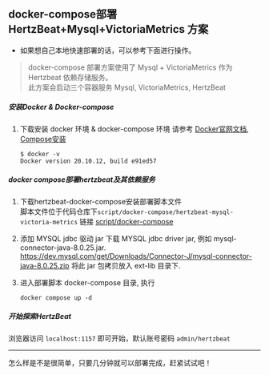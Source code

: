 ##  docker-compose部署 HertzBeat+Mysql+VictoriaMetrics 方案   

- 如果想自己本地快速部署的话，可以参考下面进行操作。

> docker-compose 部署方案使用了 Mysql + VictoriaMetrics 作为 Hertzbeat 依赖存储服务。   
> 此方案会启动三个容器服务 Mysql, VictoriaMetrics, HertzBeat   

##### 安装Docker & Docker-compose

1. 下载安装 docker 环境 & docker-compose 环境
   请参考 [Docker官网文档](https://docs.docker.com/get-docker/), [Compose安装](https://docs.docker.com/compose/install/)       
   ```
   $ docker -v
   Docker version 20.10.12, build e91ed57
   ```

##### docker compose部署hertzbeat及其依赖服务     

1. 下载hertzbeat-docker-compose安装部署脚本文件  
   脚本文件位于代码仓库下`script/docker-compose/hertzbeat-mysql-victoria-metrics` 链接 [script/docker-compose](https://github.com/hertzbeat/hertzbeat/tree/master/script/docker-compose/hertzbeat-mysql-mysql-victoria-metrics)   

2. 添加 MYSQL jdbc 驱动 jar
   下载 MYSQL jdbc driver jar, 例如 mysql-connector-java-8.0.25.jar. https://dev.mysql.com/get/Downloads/Connector-J/mysql-connector-java-8.0.25.zip
   将此 jar 包拷贝放入 ext-lib 目录下.

3. 进入部署脚本 docker-compose 目录, 执行  

   `docker compose up -d`

##### 开始探索HertzBeat   

浏览器访问 `localhost:1157` 即可开始，默认账号密码 `admin/hertzbeat`  

---

怎么样是不是很简单，只要几分钟就可以部署完成，赶紧试试吧！
